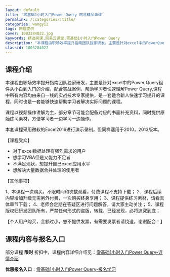```yaml
---
layout: default
title: '零基础1小时入门Power Query-网易精品单课'
permalink: /:categories/:title/
categories: wangyi2
tags: 网易提供
cover: 1003284022.jpg
keywords: 精选网课,网易云课堂,零基础1小时入门Power Query
description: "本课程由职场效率提升指南团队独家研发，主要是针对excel中的PowerQuery组件从小白到入门的介绍，配合实战案例，帮助学习者快速理解PowerQuery,课程中所有内容均由来自一线的实"
classid: 1003284022
---
```


## 课程介绍

本课程由职场效率提升指南团队独家研发，主要是针对excel中的Power Query组件从小白到入门的介绍，配合实战案例，帮助学习者快速理解Power Query,课程中所有内容均由来自一线的实战技术专家提供，是一套适合新人快速学习提升的课程，同时也是一套能够快速帮助学习者解决实际问题的课程。

课程以视频操作讲解为主，部分章节可能会配备对应的书面补充资料，同时提供原始练习素材，方便学习者一边学习一边操作。

本套课程采用微软的Excel2016进行演示录制，但同样适用于2010，2013版本。

【课程受众】
* 对于excel数据处理有强烈需求的用户
* 想学习VBA但是又能力不足者
* 不满足现状，想提升自己excel应用水平
* 想解决大量数据合并处理的使用者

【其他事项】

1、本课程一次购买，不限时间和次数观看，付费课程不支持下载；
2、课程后续内容增加升级无需另外付费，一次购买终身享用；
3、课程提供练习素材，请看具体章节下载；
4、老师会定期在答疑区进行问题解答，请大家主动关注；
5、课程版权归研发团队所有，严禁任何形式的盗版，转载，已经发现，必将追究到底；

【个人用户购买，金额过小，恕不提供发票，有需要发票者请绕道，谢谢配合！】

## 课程内容与报名入口

部分课程 **限时** 折扣中，课程内容详细介绍见：[零基础1小时入门Power Query-详情介绍](https://study.163.com/course/introduction/1003284022.htm?share=1&shareId=1025206652&utm_campaign=share&utm_medium=iphoneShare&utm_source=&utm_u=1025206652)

**优惠报名入口**：[零基础1小时入门Power Query-报名学习](https://study.163.com/course/introduction/1003284022.htm?share=1&shareId=1025206652&utm_campaign=share&utm_medium=iphoneShare&utm_source=&utm_u=1025206652)

